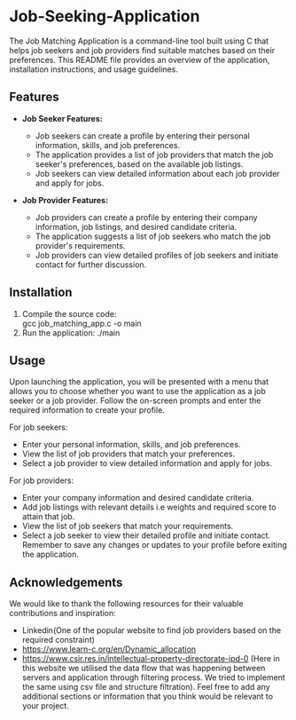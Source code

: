 # Job-Seeking-Application
The Job Matching Application is a command-line tool built using C that helps job seekers and job providers find suitable matches based on their preferences. This README file provides an overview of the application, installation instructions, and usage guidelines.
## Features

- **Job Seeker Features:**
  - Job seekers can create a profile by entering their personal information, skills, and job preferences.
  - The application provides a list of job providers that match the job seeker's preferences, based on the available job listings.
  - Job seekers can view detailed information about each job provider and apply for jobs.

- **Job Provider Features:**
  - Job providers can create a profile by entering their company information, job listings, and desired candidate criteria.
  - The application suggests a list of job seekers who match the job provider's requirements.
  - Job providers can view detailed profiles of job seekers and initiate contact for further discussion.

## Installation

1. Compile the source code:   
   gcc job_matching_app.c -o main
3. Run the application:
   ./main

## Usage

Upon launching the application, you will be presented with a menu that allows you to choose whether you want to use the application as a job seeker or a job provider. Follow the on-screen prompts and enter the required information to create your profile.

For job seekers:
- Enter your personal information, skills, and job preferences.
- View the list of job providers that match your preferences.
- Select a job provider to view detailed information and apply for jobs.

For job providers:
- Enter your company information and desired candidate criteria.
- Add job listings with relevant details i.e weights and required score to attain that job.
- View the list of job seekers that match your requirements.
- Select a job seeker to view their detailed profile and initiate contact.
Remember to save any changes or updates to your profile before exiting the application.

## Acknowledgements
We would like to thank the following resources for their valuable contributions and inspiration:
- Linkedin(One of the popular website to find job providers based on the required constraint)
- https://www.learn-c.org/en/Dynamic_allocation 
- https://www.csir.res.in/intellectual-property-directorate-ipd-0   (Here in this website we utilised the data flow that was happening between servers and application through filtering process. We tried to implement the same using csv file and structure filtration).
Feel free to add any additional sections or information that you think would be relevant to your project.
